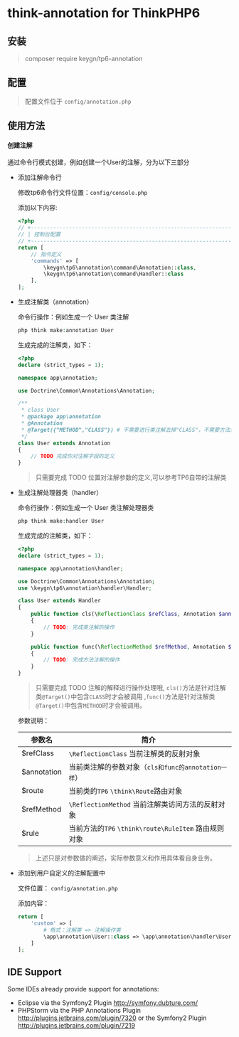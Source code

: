 # think-annotation for ThinkPHP6

## 安装

> composer require keygn/tp6-annotation

## 配置

> 配置文件位于 `config/annotation.php`

## 使用方法

#### 创建注解

通过命令行模式创建，例如创建一个User的注解，分为以下三部分

- 添加注解命令行

    修改tp6命令行文件位置：`config/console.php`
    
    添加以下内容:
    
    ```php
    <?php
    // +----------------------------------------------------------------------
    // | 控制台配置
    // +----------------------------------------------------------------------
    return [
        // 指令定义
        'commands' => [
            \keygn\tp6\annotation\command\Annotation::class,
            \keygn\tp6\annotation\command\Handler::class
        ],
    ];
    ```
- 生成注解类（annotation）

  命令行操作：例如生成一个 User 类注解
  
  ```php
  php think make:annotation User
  ```
  
  生成完成的注解类，如下：
  
  ```php
  <?php
  declare (strict_types = 1);
  
  namespace app\annotation;
  
  use Doctrine\Common\Annotations\Annotation;
  
  /**
   * class User
   * @package app\annotation
   * @Annotation
   * @Target({"METHOD","CLASS"}) # 不需要进行类注解去掉"CLASS"，不需要方法注解去掉"METHOD"
   */
  class User extends Annotation
  {
      // TODO 完成你对注解字段的定义
  }
  ```
  
  > 只需要完成 TODO 位置对注解参数的定义,可以参考TP6自带的注解类

- 生成注解处理器类（handler）

  命令行操作：例如生成一个 User 类注解处理器类
    
  ```php
  php think make:handler User
  ```
    
  生成完成的注解类，如下：
  
  ```php
  <?php
  declare (strict_types = 1);
  
  namespace app\annotation\handler;
  
  use Doctrine\Common\Annotations\Annotation;
  use \keygn\tp6\annotation\handler\Handler;
  
  class User extends Handler
  {
      public function cls(\ReflectionClass $refClass, Annotation $annotation, \think\Route &$route)
      {
          // TODO: 完成类注解的操作
      }
  
      public function func(\ReflectionMethod $refMethod, Annotation $annotation, \think\route\RuleItem &$rule)
      {
          // TODO: 完成方法注解的操作
      }
  }
  ```
  > 只需要完成 TODO 注解的解释进行操作处理哦, `cls()`方法是针对注解类`@Target()`中包含`CLASS`时才会被调用
  > ,`func()`方法是针对注解类`@Target()`中包含`METHOD`时才会被调用。

  参数说明：
  
  |  参数名   | 简介  |
  |  ----  | ----  |
  | $refClass  | `\ReflectionClass` 当前注解类的反射对象 |
  | $annotation  | 当前类注解的参数对象（`cls和func的annotation一样`） |
  | $route  | 当前类的`TP6` `\think\Route`路由对象 |
  | $refMethod  | `\ReflectionMethod` 当前注解类访问方法的反射对象 |
  | $rule  | 当前方法的`TP6` `\think\route\RuleItem` 路由规则对象 |

  > 上述只是对参数做的阐述，实际参数意义和作用具体看自身业务。

- 添加到用户自定义的注解配置中

   文件位置： `config/annotation.php`
   
   添加内容：
   
   ```PHP
   return [
       'custom' => [
           # 格式：注解类 => 注解操作类
           \app\annotation\User::class => \app\annotation\handler\User::class, # 这里写上你的注解
       ]
   ];
  ```
   
IDE Support
-----------

Some IDEs already provide support for annotations:

- Eclipse via the Symfony2 Plugin <http://symfony.dubture.com/>
- PHPStorm via the PHP Annotations Plugin <http://plugins.jetbrains.com/plugin/7320> or the Symfony2 Plugin <http://plugins.jetbrains.com/plugin/7219>

